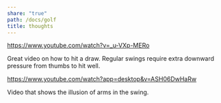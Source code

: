```yaml
---
share: "true"
path: /docs/golf
title: thoughts
---
```



https://www.youtube.com/watch?v=_u-VXp-MERo

Great video on how to hit a draw. Regular swings require extra downward pressure from thumbs to hit well.

https://www.youtube.com/watch?app=desktop&v=ASH06DwHaRw

Video that shows the illusion of arms in the swing.